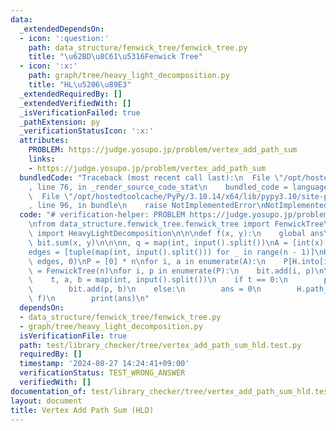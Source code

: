 ```yaml
---
data:
  _extendedDependsOn:
  - icon: ':question:'
    path: data_structure/fenwick_tree/fenwick_tree.py
    title: "\u62BD\u8C61\u5316Fenwick Tree"
  - icon: ':x:'
    path: graph/tree/heavy_light_decomposition.py
    title: "HL\u5206\u89E3"
  _extendedRequiredBy: []
  _extendedVerifiedWith: []
  _isVerificationFailed: true
  _pathExtension: py
  _verificationStatusIcon: ':x:'
  attributes:
    PROBLEM: https://judge.yosupo.jp/problem/vertex_add_path_sum
    links:
    - https://judge.yosupo.jp/problem/vertex_add_path_sum
  bundledCode: "Traceback (most recent call last):\n  File \"/opt/hostedtoolcache/PyPy/3.10.14/x64/lib/pypy3.10/site-packages/onlinejudge_verify/documentation/build.py\"\
    , line 76, in _render_source_code_stat\n    bundled_code = language.bundle(\n\
    \  File \"/opt/hostedtoolcache/PyPy/3.10.14/x64/lib/pypy3.10/site-packages/onlinejudge_verify/languages/python.py\"\
    , line 96, in bundle\n    raise NotImplementedError\nNotImplementedError\n"
  code: "# verification-helper: PROBLEM https://judge.yosupo.jp/problem/vertex_add_path_sum\n\
    \nfrom data_structure.fenwick_tree.fenwick_tree import FenwickTree\nfrom graph.tree.heavy_light_decomposition\
    \ import HeavyLightDecomposition\n\n\ndef f(x, y):\n    global ans\n    ans +=\
    \ bit.sum(x, y)\n\n\nn, q = map(int, input().split())\nA = [int(x) for x in input().split()]\n\
    edges = [tuple(map(int, input().split())) for _ in range(n - 1)]\nH = HeavyLightDecomposition(n,\
    \ edges, 0)\nP = [0] * n\nfor i, a in enumerate(A):\n    P[H.into[i]] = a\nbit\
    \ = FenwickTree(n)\nfor i, p in enumerate(P):\n    bit.add(i, p)\n\nfor _ in range(q):\n\
    \    t, a, b = map(int, input().split())\n    if t == 0:\n        p = H.into[a]\n\
    \        bit.add(p, b)\n    else:\n        ans = 0\n        H.path_query(a, b,\
    \ f)\n        print(ans)\n"
  dependsOn:
  - data_structure/fenwick_tree/fenwick_tree.py
  - graph/tree/heavy_light_decomposition.py
  isVerificationFile: true
  path: test/library_checker/tree/vertex_add_path_sum_hld.test.py
  requiredBy: []
  timestamp: '2024-08-27 14:24:41+09:00'
  verificationStatus: TEST_WRONG_ANSWER
  verifiedWith: []
documentation_of: test/library_checker/tree/vertex_add_path_sum_hld.test.py
layout: document
title: Vertex Add Path Sum (HLD)
---
```

